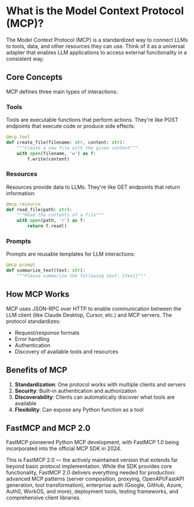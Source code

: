 # What is the Model Context Protocol (MCP)?

The Model Context Protocol (MCP) is a standardized way to connect LLMs to tools, data, and other resources they can use. Think of it as a universal adapter that enables LLM applications to access external functionality in a consistent way.

## Core Concepts

MCP defines three main types of interactions:

### Tools
Tools are executable functions that perform actions. They're like POST endpoints that execute code or produce side effects:

```python
@mcp.tool
def create_file(filename: str, content: str):
    """Create a new file with the given content"""
    with open(filename, 'w') as f:
        f.write(content)
```

### Resources
Resources provide data to LLMs. They're like GET endpoints that return information:

```python
@mcp.resource
def read_file(path: str):
    """Read the contents of a file"""
    with open(path, 'r') as f:
        return f.read()
```

### Prompts
Prompts are reusable templates for LLM interactions:

```python
@mcp.prompt
def summarize_text(text: str):
    """Please summarize the following text: {text}"""
```

## How MCP Works

MCP uses JSON-RPC over HTTP to enable communication between the LLM client (like Claude Desktop, Cursor, etc.) and MCP servers. The protocol standardizes:

- Request/response formats
- Error handling
- Authentication
- Discovery of available tools and resources

## Benefits of MCP

1. **Standardization**: One protocol works with multiple clients and servers
2. **Security**: Built-in authentication and authorization
3. **Discoverability**: Clients can automatically discover what tools are available
4. **Flexibility**: Can expose any Python function as a tool

## FastMCP and MCP 2.0

FastMCP pioneered Python MCP development, with FastMCP 1.0 being incorporated into the official MCP SDK in 2024.

This is FastMCP 2.0 — the actively maintained version that extends far beyond basic protocol implementation. While the SDK provides core functionality, FastMCP 2.0 delivers everything needed for production: advanced MCP patterns (server composition, proxying, OpenAPI/FastAPI generation, tool transformation), enterprise auth (Google, GitHub, Azure, Auth0, WorkOS, and more), deployment tools, testing frameworks, and comprehensive client libraries.